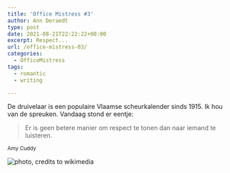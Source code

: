 ```yaml
---
title: 'Office Mistress #3'
author: Ann Deraedt
type: post
date: 2021-08-21T22:22:22+00:00
excerpt: Respect...
url: /office-mistress-03/
categories:
  - OfficeMistress
tags:
  - romantic
  - writing

---
```

De druivelaar is een populaire Vlaamse scheurkalender sinds 1915. Ik hou van de spreuken. Vandaag stond er eentje:

>Er is geen betere manier
>om respect te tonen
>dan naar iemand te luisteren.

<small>Amy Cuddy</small>

<img src="https://upload.wikimedia.org/wikipedia/commons/thumb/c/cd/De_Staande_Druivelaar.jpg/440px-De_Staande_Druivelaar.jpg" alt="photo, credits to wikimedia" />
